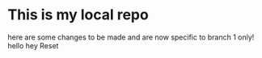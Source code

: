 # This is my local repo
here are some changes to be made and are now specific to branch 1 only!
hello
hey
Reset